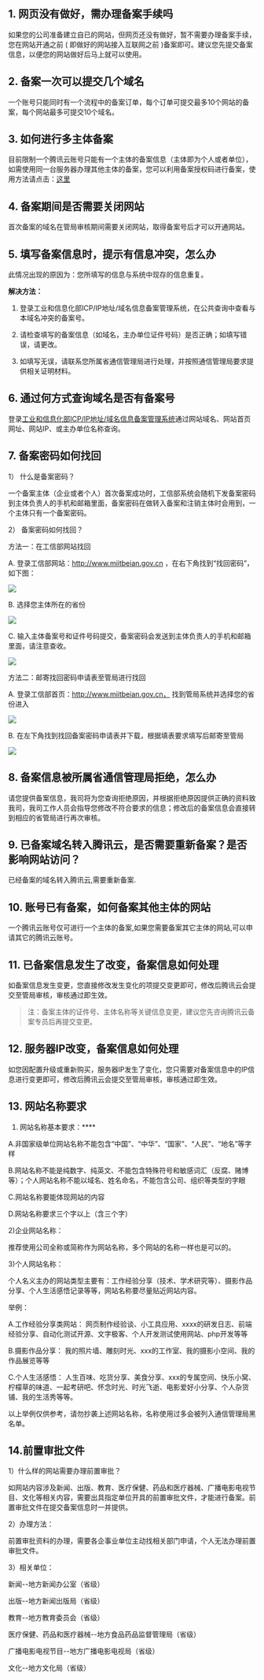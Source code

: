 ## 1. 网页没有做好，需办理备案手续吗

如果您的公司准备建立自已的网站，但网页还没有做好，暂不需要办理备案手续，您在网站开通之前 ( 即做好的网站接入互联网之前 )备案即可。建议您先提交备案信息，以便您的网站做好后马上就可以使用。

## 2. 备案一次可以提交几个域名

一个账号只能同时有一个流程中的备案订单，每个订单可提交最多10个网站的备案，每个网站最多可提交10个域名。

## 3. 如何进行多主体备案

目前限制一个腾讯云账号只能有一个主体的备案信息（主体即为个人或者单位），如需使用同一台服务器办理其他主体的备案，您可以利用备案授权码进行备案，使用方法请点击：[这里](https://www.qcloud.com/doc/product/243/646#5.-.E4.BB.80.E4.B9.88.E6.98.AF.E5.A4.87.E6.A1.88.E6.8E.88.E6.9D.83.E7.A0.81)


## 4. 备案期间是否需要关闭网站
首次备案的域名在管局审核期间需要关闭网站，取得备案号后才可以开通网站。


## 5. 填写备案信息时，提示有信息冲突，怎么办

此情况出现的原因为：您所填写的信息与系统中现存的信息重复。

**解决方法：**

1) 登录工业和信息化部ICP/IP地址/域名信息备案管理系统，在公共查询中查看与本域名冲突的备案号。

2) 请检查填写的备案信息（如域名，主办单位证件号码）是否正确；如填写错误，请更改。

3) 如填写无误，请联系您所属省通信管理局进行处理，并按照通信管理局要求提供相关证明材料。

## 6. 通过何方式查询域名是否有备案号

登录[工业和信息化部ICP/IP地址/域名信息备案管理系统](www.miitbeian.gov.cn)通过网站域名、网站首页网址、网站IP、或主办单位名称查询。

## 7. 备案密码如何找回

1） 什么是备案密码？

   一个备案主体（企业或者个人）首次备案成功时，工信部系统会随机下发备案密码到主体负责人的手机和邮箱里面，备案密码在做转入备案和注销主体时会用到，一个主体只有一个备案密码。

2） 备案密码如何找回？
 
方法一：在工信部网站找回

A. 登录工信部网站：http://www.miitbeian.gov.cn ，在右下角找到“找回密码”，如下图：

![](https://mc.qcloudimg.com/static/img/0bd02303806c7dd6e6c4f813e9654b5b/image.jpg)


B. 选择您主体所在的省份

![](https://mc.qcloudimg.com/static/img/746e15a46d01e039bd39e1e7d1848c55/image.jpg)


C. 输入主体备案号和证件号码提交，备案密码会发送到主体负责人的手机和邮箱里面，请注意查收。


![](https://mc.qcloudimg.com/static/img/294bf01b09198daba9efac7d3320de6c/image.jpg)


方法二：邮寄找回密码申请表至管局进行找回

A. 登录工信部首页：http://www.miitbeian.gov.cn， 找到管局系统并选择您的省份进入


![](https://mc.qcloudimg.com/static/img/d732ad3e6850ba7e90dafdb466085260/image.jpg)


B. 在左下角找到找回备案密码申请表并下载，根据填表要求填写后邮寄至管局


![](https://mc.qcloudimg.com/static/img/f0b01289b795922a0f8e0202d86de2a3/image.jpg)





## 8. 备案信息被所属省通信管理局拒绝，怎么办

请您提供备案信息，我司将为您查询拒绝原因，并根据拒绝原因提供正确的资料致我司，我司工作人员会指导您修改不符合要求的信息；修改后的备案信息会直接转到相应的省管局进行再次审核。
## 9. 已备案域名转入腾讯云，是否需要重新备案？是否影响网站访问？

已经备案的域名转入腾讯云,需要重新备案.

## 10. 账号已有备案，如何备案其他主体的网站

一个腾讯云账号仅可进行一个主体的备案,如果您需要备案其它主体的网站,可以申请其它的腾讯云账号。

## 11. 已备案信息发生了改变，备案信息如何处理

如备案信息发生变更，您直接修改发生变化的项提交变更即可，修改后腾讯云会提交至管局审核，审核通过即生效。

>注：备案主体的证件号、主体名称等关键信息变更，建议您先咨询腾讯云备案专员后再提交变更。

## 12. 服务器IP改变，备案信息如何处理

如您因配置升级或重新购买，服务器IP发生了变化，您只需要对备案信息中的IP信息进行变更即可，修改后腾讯云会提交至管局审核，审核通过即生效。


## 13. 网站名称要求

1) 网站名称基本要求：****

A.非国家级单位网站名称不能包含“中国”、“中华”、“国家”、“人民”、“地名”等字样

B.网站名称不能是纯数字、纯英文、不能包含特殊符号和敏感词汇（反腐、赌博等）；个人网站名称不能以域名、姓名命名，不能包含公司、组织等类型的字眼

C.网站名称要能体现网站的内容

D.网站名称要求三个字以上（含三个字）

2)企业网站名称：

推荐使用公司全称或简称作为网站名称，多个网站的名称一样也是可以的。

3)个人网站名称：

个人名义主办的网站类型主要有：工作经验分享（技术、学术研究等）、摄影作品分享、个人生活感悟记录等等，网站名称要尽量贴近网站内容。

举例：

A.工作经验分享类网站：
网页制作经验谈、小工具应用、xxxx的研发日志、前端经验分享、自动化测试开源、文字极客、个人开发测试使用网站、php开发等等

B.摄影作品分享：
我的照片墙、雕刻时光、xxx的工作室、我的摄影小空间、我的作品展览等等

C.个人生活感悟：
人生百味、吃货分享、美食分享、xxx的专属空间、快乐小窝、柠檬草的味道、一起考研吧、怀念时光、时光飞逝、电影爱好小分享、个人杂货铺、我的生活秀等等。

以上举例仅供参考，请勿抄袭上述网站名称，名称使用过多会被列入通信管理局黑名单。


## 14.前置审批文件

1）什么样的网站需要办理前置审批？

如网站内容涉及新闻、出版、教育、医疗保健、药品和医疗器械、广播电影电视节目、文化等相关内容，需要出具指定单位开具的前置审批文件，才能进行备案。前置审批文件在提交备案信息时一并提供。

2）办理方法：

前置审批资料的办理，需要各企事业单位主动找相关部门申请，个人无法办理前置审批文件。

3）相关单位：

 新闻--地方新闻办公室（省级）

 出版--地方新闻出版局（省级）

 教育--地方教育委员会（省级）

 医疗保健、药品和医疗器械--地方食品药品监督管理局（省级）

 广播电影电视节目--地方广播电影电视局（省级）

 文化--地方文化局（省级）






